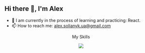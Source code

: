 ## Hi there 👋, I'm Alex

<!--
**mikromajor/mikromajor** is a ✨ _special_ ✨ repository because its `README.md` (this file) appears on your GitHub profile.

Here are some ideas to get you started:

- 🔭 I’m currently working on ...
- 🌱 I’m currently learning ...
- 👯 I’m looking to collaborate on ...
- 🤔 I’m looking for help with ...
- 💬 Ask me about ...

- 😄 Pronouns: ...
- ⚡ Fun fact: ...
-->
- 🌱 I am currently in the process of learning and practicing: React.
- 📫 How to reach me: alex.solianyk.ua@gmail.com
  
<p align="center">My Skills</p>
  <p align="center">
    <img src="https://skillicons.dev/icons?i=html,css,js,ts,git,react,mui,redux,sass,vscode" />
</p>


